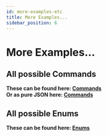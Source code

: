 ```yaml
---
id: more-examples-etc
title: More Examples...
sidebar_position: 6
---
```


# More Examples...

## All possible Commands

**These can be found here: [Commands](https://github.com/GoXLR-on-Linux/goxlr-utility/blob/main/ipc/src/lib.rs)<br/>
Or as pure JSON here: [Commands](./examples/all-possible-commands)**

## All possible Enums

**These can be found here: [Enums](https://github.com/GoXLR-on-Linux/goxlr-utility/blob/main/types/src/lib.rs)**